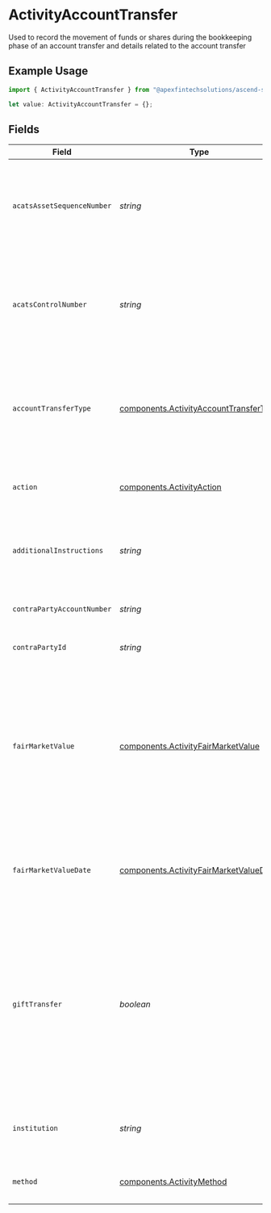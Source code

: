 # ActivityAccountTransfer

Used to record the movement of funds or shares during the bookkeeping phase of an account transfer and details related to the account transfer

## Example Usage

```typescript
import { ActivityAccountTransfer } from "@apexfintechsolutions/ascend-sdk/models/components";

let value: ActivityAccountTransfer = {};
```

## Fields

| Field                                                                                                                                                                             | Type                                                                                                                                                                              | Required                                                                                                                                                                          | Description                                                                                                                                                                       | Example                                                                                                                                                                           |
| --------------------------------------------------------------------------------------------------------------------------------------------------------------------------------- | --------------------------------------------------------------------------------------------------------------------------------------------------------------------------------- | --------------------------------------------------------------------------------------------------------------------------------------------------------------------------------- | --------------------------------------------------------------------------------------------------------------------------------------------------------------------------------- | --------------------------------------------------------------------------------------------------------------------------------------------------------------------------------- |
| `acatsAssetSequenceNumber`                                                                                                                                                        | *string*                                                                                                                                                                          | :heavy_minus_sign:                                                                                                                                                                | Sequence number assigned by the DTCC ACATS transfer system for each asset transferred                                                                                             | 20240424178509                                                                                                                                                                    |
| `acatsControlNumber`                                                                                                                                                              | *string*                                                                                                                                                                          | :heavy_minus_sign:                                                                                                                                                                | Unique Identifier generated by the NSCC ACATS when a transfer is initiated or submitted                                                                                           | 20240360002172                                                                                                                                                                    |
| `accountTransferType`                                                                                                                                                             | [components.ActivityAccountTransferType](../../models/components/activityaccounttransfertype.md)                                                                                  | :heavy_minus_sign:                                                                                                                                                                | The type of asset movement being performed within the lifecycle of an account transfer process                                                                                    | FULL_ACCOUNT_TRANSFER                                                                                                                                                             |
| `action`                                                                                                                                                                          | [components.ActivityAction](../../models/components/activityaction.md)                                                                                                            | :heavy_minus_sign:                                                                                                                                                                | Denotes whether the shares are incoming or outgoing                                                                                                                               | INCOMING                                                                                                                                                                          |
| `additionalInstructions`                                                                                                                                                          | *string*                                                                                                                                                                          | :heavy_minus_sign:                                                                                                                                                                | Free form text field containing additional information about a transaction                                                                                                        | Account Transfer instruction                                                                                                                                                      |
| `contraPartyAccountNumber`                                                                                                                                                        | *string*                                                                                                                                                                          | :heavy_minus_sign:                                                                                                                                                                | Account number at the contra firm                                                                                                                                                 | DBtvTOGIqBu5Pmz9Y14laM6G5jWTACMvwCV22nLYteo                                                                                                                                       |
| `contraPartyId`                                                                                                                                                                   | *string*                                                                                                                                                                          | :heavy_minus_sign:                                                                                                                                                                | Contra party identifier                                                                                                                                                           | 9999                                                                                                                                                                              |
| `fairMarketValue`                                                                                                                                                                 | [components.ActivityFairMarketValue](../../models/components/activityfairmarketvalue.md)                                                                                          | :heavy_minus_sign:                                                                                                                                                                | Total value of the securities being transferred. Used for sponsored transfers activity to ensure cost basis is accurately moved with the assets to the new account                | {<br/>"value": "0.25"<br/>}                                                                                                                                                       |
| `fairMarketValueDate`                                                                                                                                                             | [components.ActivityFairMarketValueDate](../../models/components/activityfairmarketvaluedate.md)                                                                                  | :heavy_minus_sign:                                                                                                                                                                | Date from which the asset was valued and used in the fair market value calculation                                                                                                | {<br/>"day": 28,<br/>"month": 7,<br/>"year": 2025<br/>}                                                                                                                           |
| `giftTransfer`                                                                                                                                                                    | *boolean*                                                                                                                                                                         | :heavy_minus_sign:                                                                                                                                                                | Indicates whether the account transfer constitutes a gift for tax reporting purposes. Used by cost basis and tax systems to ensure proper tax treatment and reporting compliance. | false                                                                                                                                                                             |
| `institution`                                                                                                                                                                     | *string*                                                                                                                                                                          | :heavy_minus_sign:                                                                                                                                                                | Contra party institution for the account transfer                                                                                                                                 | Schwab                                                                                                                                                                            |
| `method`                                                                                                                                                                          | [components.ActivityMethod](../../models/components/activitymethod.md)                                                                                                            | :heavy_minus_sign:                                                                                                                                                                | The method used for the account transfer                                                                                                                                          | ACATS                                                                                                                                                                             |